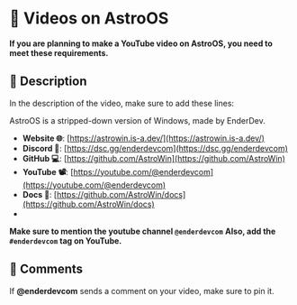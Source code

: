 # 🎥 Videos on AstroOS

**If you are planning to make a YouTube video on AstroOS, you need to meet these requirements.**

## 📝 Description

In the description of the video, make sure to add these lines:

AstroOS is a stripped-down version of Windows, made by EnderDev.

- **Website 🌐**: [https://astrowin.is-a.dev/](https://astrowin.is-a.dev/)
- **Discord 💬**: [https://dsc.gg/enderdevcom](https://dsc.gg/enderdevcom)
- **GitHub 💻**: [https://github.com/AstroWin](https://github.com/AstroWin)
- **YouTube 📽️**: [https://youtube.com/@enderdevcom](https://youtube.com/@enderdevcom)
- **Docs 📕**: [https://github.com/AstroWin/docs](https://github.com/AstroWin/docs)
- 
**Make sure to mention the youtube channel `@enderdevcom`**
**Also, add the `#enderdevcom` tag on YouTube.**

## 💬 Comments

If **@enderdevcom** sends a comment on your video, make sure to pin it.
